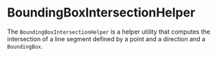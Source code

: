 # BoundingBoxIntersectionHelper

The `BoundingBoxIntersectionHelper` is a helper utility that computes the intersection of a line segment defined by a point and a direction and a `BoundingBox`.
